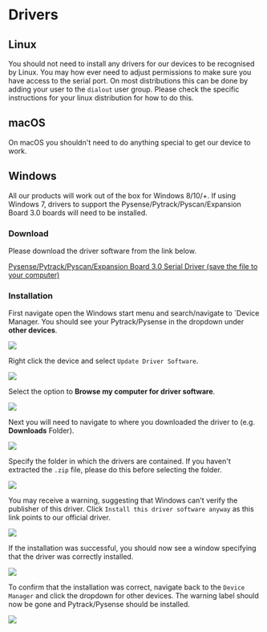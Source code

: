 # Drivers

## Linux

You should not need to install any drivers for our devices to be recognised by Linux. You may how ever need to adjust permissions to make sure you have access to the serial port. On most distributions this can be done by adding your user to the `dialout` user group. Please check the specific instructions for your linux distribution for how to do this.

## macOS

On macOS you shouldn't need to do anything special to get our device to work.

## Windows

All our products will work out of the box for Windows 8/10/+. If using Windows 7, drivers to support the Pysense/Pytrack/Pyscan/Expansion Board 3.0 boards will need to be installed.

### Download

Please download the driver software from the link below.

[Pysense/Pytrack/Pyscan/Expansion Board 3.0 Serial Driver \(save the file to your computer)](https://raw.githubusercontent.com/pycom/pycom-documentation/master/pytrackpysense/installation/pycom.inf)


### Installation

First navigate open the Windows start menu and search/navigate to \`Device Manager. You should see your Pytrack/Pysense in the dropdown under **other devices**.

![](../../gitbook/assets/win7-1.png)

Right click the device and select `Update Driver Software`.

![](../../gitbook/assets/win7-2%20%281%29.png)

Select the option to **Browse my computer for driver software**.

![](../../gitbook/assets/win7-3.png)

Next you will need to navigate to where you downloaded the driver to \(e.g. **Downloads** Folder).

![](../../gitbook/assets/win7-4%20%281%29.png)

Specify the folder in which the drivers are contained. If you haven't extracted the `.zip` file, please do this before selecting the folder.

![](../../gitbook/assets/win7-5%20%281%29.png)

You may receive a warning, suggesting that Windows can't verify the publisher of this driver. Click `Install this driver software anyway` as this link points to our official driver.

![](../../gitbook/assets/win7-6%20%281%29.png)

If the installation was successful, you should now see a window specifying that the driver was correctly installed.

![](../../gitbook/assets/win7-7.png)

To confirm that the installation was correct, navigate back to the `Device Manager` and click the dropdown for other devices. The warning label should now be gone and Pytrack/Pysense should be installed.

![](../../gitbook/assets/win7-8.png)

